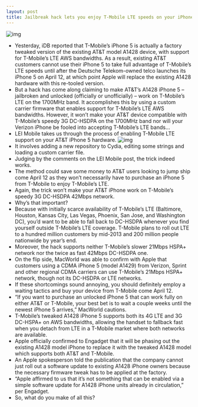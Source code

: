```yaml
---
layout: post
title: Jailbreak hack lets you enjoy T-Mobile LTE speeds on your iPhone 5
---
```

![img](http://media.idownloadblog.com/wp-content/uploads/2013/03/iPhone-5-coming-April-12-to-T-Mobile.png)
* Yesterday, iDB reported that T-Mobile’s iPhone 5 is actually a factory tweaked version of the existing AT&T model A1428 device, with support for T-Mobile’s LTE AWS bandwidths. As a result, existing AT&T customers cannot use their iPhone 5 to take full advantage of T-Mobile’s LTE speeds until after the Deutsche Telekom-owned telco launches its iPhone 5 on April 12, at which point Apple will replace the existing A1428 hardware with this re-tooled version.
* But a hack has come along claiming to make AT&T’s A1428 iPhone 5 – jailbroken and unlocked (officially or unofficially) – work on T-Mobile’s LTE on the 1700MHz band. It accomplishes this by using a custom carrier firmware that enables support for T-Mobile’s LTE AWS bandwidths. However, it won’t make your AT&T device compatible with T-Mobile’s speedy 3G DC-HSDPA on the 1700MHz band nor will your Verizon iPhone be fooled into accepting T-Mobile’s LTE bands…
* LEI Mobile takes us through the process of enabling T-Mobile LTE support on your AT&T iPhone 5 hardware.
![img](http://media.idownloadblog.com/wp-content/uploads/2013/03/T-Mobile-LTE-hack.png)
* It involves adding a new repository to Cydia, editing some strings and loading a custom carrier file.
* Judging by the comments on the LEI Mobile post, the trick indeed works.
* The method could save some money to AT&T users looking to jump ship come April 12 as they won’t necessarily have to purchase an iPhone 5 from T-Mobile to enjoy T-Mobile’s LTE.
* Again, the trick won’t make your AT&T iPhone work on T-Mobile’s speedy 3G DC-HSDPA 42Mbps network.
* Why’s that important?
* Because with initially scarce availability of T-Mobile’s LTE (Baltimore, Houston, Kansas City, Las Vegas, Phoenix, San Jose, and Washington DC), you’d want to be able to fall back to DC-HSDPA whenever you find yourself outside T-Mobile’s LTE coverage. T-Mobile plans to roll out LTE to a hundred million customers by mid-2013 and 200 million people nationwide by year’s end.
* Moreover, the hack supports neither T-Mobile’s slower 21Mbps HSPA+ network nor the twice as fast 42Mbps DC-HSDPA one.
* On the flip side, MacWorld was able to confirm with Apple that customers using a CDMA iPhone 5 (model A1429) from Verizon, Sprint and other regional CDMA carriers can use T-Mobile’s 21Mbps HSPA+ network, though not its DC-HSDPA or LTE networks.
* If these shortcomings sound annoying, you should definitely employ a waiting tactics and buy your device from T-Mobile come April 12.
* “If you want to purchase an unlocked iPhone 5 that can work fully on either AT&T or T-Mobile, your best bet is to wait a couple weeks until the newest iPhone 5 arrives,” MacWorld cautions.
* T-Mobile’s tweaked A1428 iPhone 5 supports both its 4G LTE and 3G DC-HSPA+ on AWS bandwidths, allowing the handset to fallback fast when you detach from LTE in a T-Mobile market where both networks are available.
* Apple officially confirmed to Engadget that it will be phasing out the existing A1428 model iPhone to replace it with the tweaked A1428 model which supports both AT&T and T-Mobile.
* An Apple spokesperson told the publication that the company cannot just roll out a software update to existing A1428 iPhone owners because the necessary firmware tweak has to be applied at the factory.
* “Apple affirmed to us that it’s not something that can be enabled via a simple software update for A1428 iPhone units already in circulation,” per Engadget.
* So, what do you make of all this?

